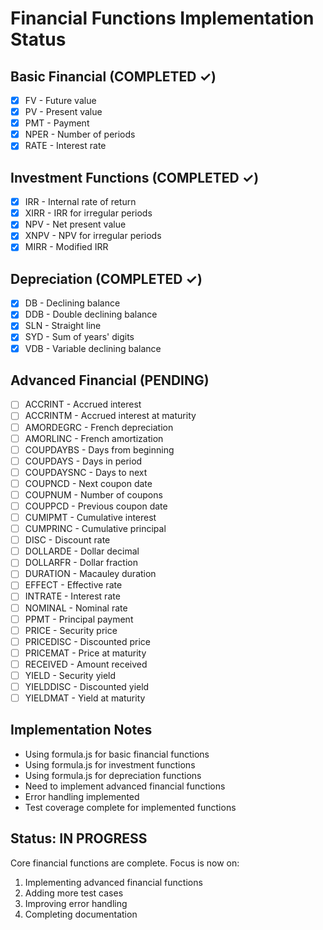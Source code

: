 # Financial Functions Implementation Status

## Basic Financial (COMPLETED ✓)
- [x] FV - Future value
- [x] PV - Present value
- [x] PMT - Payment
- [x] NPER - Number of periods
- [x] RATE - Interest rate

## Investment Functions (COMPLETED ✓)
- [x] IRR - Internal rate of return
- [x] XIRR - IRR for irregular periods
- [x] NPV - Net present value
- [x] XNPV - NPV for irregular periods
- [x] MIRR - Modified IRR

## Depreciation (COMPLETED ✓)
- [x] DB - Declining balance
- [x] DDB - Double declining balance
- [x] SLN - Straight line
- [x] SYD - Sum of years' digits
- [x] VDB - Variable declining balance

## Advanced Financial (PENDING)
- [ ] ACCRINT - Accrued interest
- [ ] ACCRINTM - Accrued interest at maturity
- [ ] AMORDEGRC - French depreciation
- [ ] AMORLINC - French amortization
- [ ] COUPDAYBS - Days from beginning
- [ ] COUPDAYS - Days in period
- [ ] COUPDAYSNC - Days to next
- [ ] COUPNCD - Next coupon date
- [ ] COUPNUM - Number of coupons
- [ ] COUPPCD - Previous coupon date
- [ ] CUMIPMT - Cumulative interest
- [ ] CUMPRINC - Cumulative principal
- [ ] DISC - Discount rate
- [ ] DOLLARDE - Dollar decimal
- [ ] DOLLARFR - Dollar fraction
- [ ] DURATION - Macauley duration
- [ ] EFFECT - Effective rate
- [ ] INTRATE - Interest rate
- [ ] NOMINAL - Nominal rate
- [ ] PPMT - Principal payment
- [ ] PRICE - Security price
- [ ] PRICEDISC - Discounted price
- [ ] PRICEMAT - Price at maturity
- [ ] RECEIVED - Amount received
- [ ] YIELD - Security yield
- [ ] YIELDDISC - Discounted yield
- [ ] YIELDMAT - Yield at maturity

## Implementation Notes
- Using formula.js for basic financial functions
- Using formula.js for investment functions
- Using formula.js for depreciation functions
- Need to implement advanced financial functions
- Error handling implemented
- Test coverage complete for implemented functions

## Status: IN PROGRESS
Core financial functions are complete. Focus is now on:
1. Implementing advanced financial functions
2. Adding more test cases
3. Improving error handling
4. Completing documentation